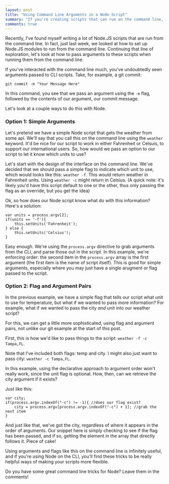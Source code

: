 ```yaml
---
layout: post
title: "Using Command Line Arguments in a Node Script"
summary: "If you're creating scripts that can run on the command line, being able to pass arguments to the script is extremely useful. Let's take a look at how to do it with Node."
comments: true
---
```


Recently, I've found myself writing a lot of Node.JS scripts that are run from the command line. In fact, just last week, we looked at how to set up Node.JS modules to run from the command line. Continuing that line of exploration, let's look at how to pass arguments to these scripts when running them from the command line. 

If you've interacted with the command line much, you've undoubtedly seen arguments passed to CLI scripts. Take, for example, a git commit: 

`git commit -m "Your Message Here"`

In this command, you see that we pass an argument using the `-m` flag, followed by the contents of our argument, our commit message. 

Let's look at a couple ways to do this with Node.

### Option 1: Simple Arguments

Let's pretend we have a simple Node script that gets the weather from some api. We'll say that you call this on the command line using the `weather` keyword. It'd be nice for our script to work in either Fahrenheit or Celsuis, to support our international users. So, how would we pass an option to our script to let it know which units to use?

Let's start with the design of the interface on the command line. We've decided that we should pass a simple flag to indicate which unit to use, which would looks like this: `weather -f`. This would return weather in Fahrenheit units. Using `weather -c` might return in Celsius. (A quick note: it's likely you'd have this script default to one or the other, thus only passing the flag as an override, but you get the idea)

Ok, so how does our Node script know what do with this information? Here's a solution:

~~~
var units = process.argv[2];
if(units == '-f'){
    this.setUnits('Fahrenheit');
} else {
    this.setUnits('Celsius');
}
~~~

Easy enough. We're using the `process.argv` directive to grab arguments from the CLI, and parse those out in the script. In this example, we're enforcing order: the second item in the `process.argv` array is the first argument (the first item is the name of script itself). This is good for simple arguments, especially where you may just have a single arugment or flag passed to the script.

### Option 2: Flag and Argument Pairs

In the previous example, we have a simple flag that tells our script what unit to use for temperature, but what if we wanted to pass more information? For example, what if we wanted to pass the city *and* unit into our weather script?

For this, we can get a little more sophisticated, using flag and argument pairs, not unlike our git example at the start of this post.

First, this is how we'd like to pass things to the script: `weather -f -c Tampa,FL`.

Note that I've included both flags: temp and city. I might also just want to pass city: `weather -c Tampa,FL`.

In this example, using the declarative approach to argument order won't really work, since the unit flag is optional. How, then, can we retrieve the city argument if it exists?

Just like this:

~~~
var city;
if(process.argv.indexOf("-c") != -1){ //does our flag exist?
    city = process.argv[process.argv.indexOf("-c") + 1]; //grab the next item
}
~~~

And just like that, we've got the city, regardless of where it appears in the order of arguments. Our snippet here is simply checking to see if the flag has been passed, and if so, getting the element in the array that directly follows it. Piece of cake!

Using arguments and flags like this on the command line is infinitely useful, and if you're using Node on the CLI, you'll find these tricks to be really helpful ways of making your scripts more flexible.

Do you have some great command line tricks for Node? Leave them in the comments!





